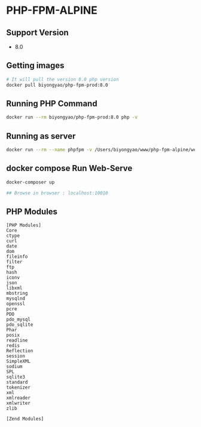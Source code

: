 # PHP-FPM-ALPINE

## Support Version

* 8.0

## Getting images

```bash
# It will pull the version 8.0 php version
docker pull biyongyao/php-fpm-prod:8.0
```

## Running PHP Command

```bash
docker run --rm biyongyao/php-fpm-prod:8.0 php -v
```

## Running as server

```bash
docker run --rm --name phpfpm -v /Users/biyongyao/www/php-fpm-alpine/web/index.php:/var/www/html/index.php -p 10010:8000 biyongyao/php-fpm-prod:8.0 php -S="0.0.0.0:8000" -t="/var/www/html"
```

## docker compose Run Web-Serve

```bash
docker-composer up

## Browse in browser : localhost:10010
```

## PHP Modules

```config
[PHP Modules]
Core
ctype
curl
date
dom
fileinfo
filter
ftp
hash
iconv
json
libxml
mbstring
mysqlnd
openssl
pcre
PDO
pdo_mysql
pdo_sqlite
Phar
posix
readline
redis
Reflection
session
SimpleXML
sodium
SPL
sqlite3
standard
tokenizer
xml
xmlreader
xmlwriter
zlib

[Zend Modules]
```

